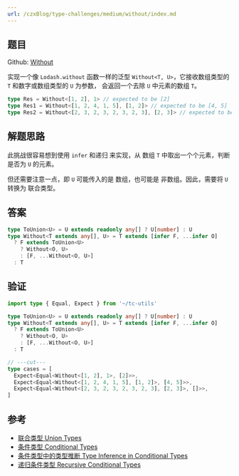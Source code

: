 ```yaml
---
url: /czxBlog/type-challenges/medium/without/index.md
---
```

## 题目

Github: [Without](https://github.com/type-challenges/type-challenges/blob/main/questions/05117-medium-without/)

实现一个像 `Lodash.without` 函数一样的泛型 `Without<T, U>`，它接收数组类型的 `T` 和数字或数组类型的 `U` 为参数，
会返回一个去除 `U` 中元素的数组 `T`。

```ts
type Res = Without<[1, 2], 1> // expected to be [2]
type Res1 = Without<[1, 2, 4, 1, 5], [1, 2]> // expected to be [4, 5]
type Res2 = Without<[2, 3, 2, 3, 2, 3, 2, 3], [2, 3]> // expected to be []
```

## 解题思路

此挑战很容易想到使用 `infer` 和递归 来实现，从 数组 `T` 中取出一个个元素，判断是否为 `U` 的元素。

但还需要注意一点，即 `U` 可能传入的是 数组，也可能是 非数组。因此，需要将 `U` 转换为 联合类型。

## 答案

```ts
type ToUnion<U> = U extends readonly any[] ? U[number] : U
type Without<T extends any[], U> = T extends [infer F, ...infer O]
  ? F extends ToUnion<U>
    ? Without<O, U>
    : [F, ...Without<O, U>]
  : T
```

## 验证

```ts twoslash
import type { Equal, Expect } from '~/tc-utils'

type ToUnion<U> = U extends readonly any[] ? U[number] : U
type Without<T extends any[], U> = T extends [infer F, ...infer O]
  ? F extends ToUnion<U>
    ? Without<O, U>
    : [F, ...Without<O, U>]
  : T

// ---cut---
type cases = [
  Expect<Equal<Without<[1, 2], 1>, [2]>>,
  Expect<Equal<Without<[1, 2, 4, 1, 5], [1, 2]>, [4, 5]>>,
  Expect<Equal<Without<[2, 3, 2, 3, 2, 3, 2, 3], [2, 3]>, []>>,
]
```

## 参考

* [联合类型 Union Types](https://www.typescriptlang.org/docs/handbook/2/everyday-types.html#union-types)
* [条件类型 Conditional Types](https://www.typescriptlang.org/docs/handbook/2/conditional-types.html)
* [条件类型中的类型推断 Type Inference in Conditional Types](https://www.typescriptlang.org/docs/handbook/2/conditional-types.html#inferring-within-conditional-types)
* [递归条件类型 Recursive Conditional Types](https://www.typescriptlang.org/docs/handbook/release-notes/typescript-4-1.html#recursive-conditional-types)
